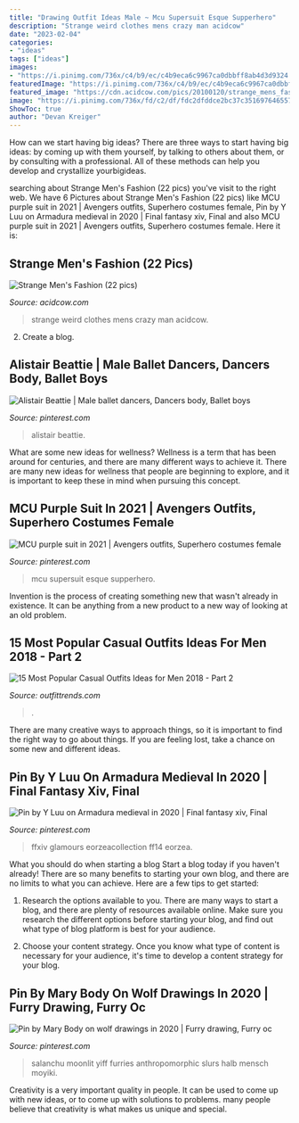 ```yaml
---
title: "Drawing Outfit Ideas Male ~ Mcu Supersuit Esque Supperhero"
description: "Strange weird clothes mens crazy man acidcow"
date: "2023-02-04"
categories:
- "ideas"
tags: ["ideas"]
images:
- "https://i.pinimg.com/736x/c4/b9/ec/c4b9eca6c9967ca0dbbff8ab4d3d9324.jpg"
featuredImage: "https://i.pinimg.com/736x/c4/b9/ec/c4b9eca6c9967ca0dbbff8ab4d3d9324.jpg"
featured_image: "https://cdn.acidcow.com/pics/20100120/strange_mens_fashion_14.jpg"
image: "https://i.pinimg.com/736x/fd/c2/df/fdc2dfddce2bc37c35169764655798bc.jpg"
ShowToc: true
author: "Devan Kreiger"
---
```



How can we start having big ideas?
There are three ways to start having big ideas: by coming up with them yourself, by talking to others about them, or by consulting with a professional. All of these methods can help you develop and crystallize yourbigideas.

	

		
searching about Strange Men&#039;s Fashion (22 pics) you've visit to the right web. We have 6 Pictures about Strange Men&#039;s Fashion (22 pics) like MCU purple suit in 2021 | Avengers outfits, Superhero costumes female, Pin by Y Luu on Armadura medieval in 2020 | Final fantasy xiv, Final and also MCU purple suit in 2021 | Avengers outfits, Superhero costumes female. Here it is:
		
    
## Strange Men&#039;s Fashion (22 Pics)

<img loading=lazy src="https://cdn.acidcow.com/pics/20100120/strange_mens_fashion_14.jpg" onerror="this.onerror=null;this.src='https://tse2.mm.bing.net/th?id=OIP.OybZBMe_vvHnusxECSHkQwHaLS&amp;pid=15.1';" alt="Strange Men&#039;s Fashion (22 pics)">

_Source: acidcow.com_

>strange weird clothes mens crazy man acidcow. 

	

2. Create a blog.

    
## Alistair Beattie | Male Ballet Dancers, Dancers Body, Ballet Boys

<img loading=lazy src="https://i.pinimg.com/736x/92/b4/5e/92b45ea4465d42567b607f815ea6132b.jpg" onerror="this.onerror=null;this.src='https://tse3.mm.bing.net/th?id=OIP.imsZR0qgPFds1U2F9c9EkwHaLH&amp;pid=15.1';" alt="Alistair Beattie | Male ballet dancers, Dancers body, Ballet boys">

_Source: pinterest.com_

>alistair beattie. 

	

What are some new ideas for wellness?
Wellness is a term that has been around for centuries, and there are many different ways to achieve it. There are many new ideas for wellness that people are beginning to explore, and it is important to keep these in mind when pursuing this concept.

    
## MCU Purple Suit In 2021 | Avengers Outfits, Superhero Costumes Female

<img loading=lazy src="https://i.pinimg.com/736x/c4/b9/ec/c4b9eca6c9967ca0dbbff8ab4d3d9324.jpg" onerror="this.onerror=null;this.src='https://tse3.mm.bing.net/th?id=OIP.7emQHVFKKL2AzX70ojgnTgHaJ3&amp;pid=15.1';" alt="MCU purple suit in 2021 | Avengers outfits, Superhero costumes female">

_Source: pinterest.com_

>mcu supersuit esque supperhero. 

	

Invention is the process of creating something new that wasn't already in existence. It can be anything from a new product to a new way of looking at an old problem. 

    
## 15 Most Popular Casual Outfits Ideas For Men 2018 - Part 2

<img loading=lazy src="https://www.outfittrends.com/wp-content/uploads/2015/02/0c6901ab89e5360ca89ee38988cac8db.jpg" onerror="this.onerror=null;this.src='https://tse3.mm.bing.net/th?id=OIP.F_BWoH1NXVyHZlES8vT6pgHaMC&amp;pid=15.1';" alt="15 Most Popular Casual Outfits Ideas for Men 2018 - Part 2">

_Source: outfittrends.com_

>. 

	

There are many creative ways to approach things, so it is important to find the right way to go about things. If you are feeling lost, take a chance on some new and different ideas.

    
## Pin By Y Luu On Armadura Medieval In 2020 | Final Fantasy Xiv, Final

<img loading=lazy src="https://i.pinimg.com/736x/fd/c2/df/fdc2dfddce2bc37c35169764655798bc.jpg" onerror="this.onerror=null;this.src='https://tse2.mm.bing.net/th?id=OIP.3zMxbwrGUG_KIraRFk6yhgAAAA&amp;pid=15.1';" alt="Pin by Y Luu on Armadura medieval in 2020 | Final fantasy xiv, Final">

_Source: pinterest.com_

>ffxiv glamours eorzeacollection ff14 eorzea. 

	

What you should do when starting a blog
Start a blog today if you haven't already! There are so many benefits to starting your own blog, and there are no limits to what you can achieve. Here are a few tips to get started:
1. Research the options available to you. There are many ways to start a blog, and there are plenty of resources available online. Make sure you research the different options before starting your blog, and find out what type of blog platform is best for your audience.

2. Choose your content strategy. Once you know what type of content is necessary for your audience, it's time to develop a content strategy for your blog.

    
## Pin By Mary Body On Wolf Drawings In 2020 | Furry Drawing, Furry Oc

<img loading=lazy src="https://i.pinimg.com/736x/91/7a/17/917a17ebcf7890d298ef987bb3600cf7.jpg" onerror="this.onerror=null;this.src='https://tse4.mm.bing.net/th?id=OIP.dOi8W7hWBuimPzFa4XpoZwHaKd&amp;pid=15.1';" alt="Pin by Mary Body on wolf drawings in 2020 | Furry drawing, Furry oc">

_Source: pinterest.com_

>salanchu moonlit yiff furries anthropomorphic slurs halb mensch moyiki. 

	

Creativity is a very important quality in people. It can be used to come up with new ideas, or to come up with solutions to problems. many people believe that creativity is what makes us unique and special.

